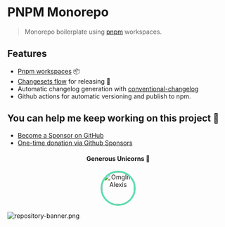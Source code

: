 # PNPM Monorepo

> Monorepo boilerplate using [pnpm](https://pnpm.js.org/) workspaces.

## Features

- [Pnpm workspaces](https://pnpm.io/workspaces) 📦
- [Changesets flow](https://github.com/changesets/changesets) for releasing 🎉
- Automatic changelog generation with [conventional-changelog](https://github.com/conventional-changelog/conventional-changelog)
- Github actions for automatic versioning and publish to npm.

## You can help me keep working on this project 💚

- [Become a Sponsor on GitHub](https://github.com/sponsors/alvarosabu)
- [One-time donation via Github Sponsors](https://github.com/sponsors/alvarosabu?frequency=one-time&sponsor=alvarosabu)

<h4 align="center">Generous Unicorns 🦄</h4>

<p align="center">
  <a href="https://github.com/OmgImAlexis" target="_blank" rel="noopener noreferrer" ">
    <img src="https://avatars.githubusercontent.com/u/6525926?v=4" height="72px"  style="border-radius: 100%; overflow: hidden; border: 4px solid #5EDCAE" alt="OmgImAlexis">
  </a>
</p>

![repository-banner.png](https://res.cloudinary.com/alvarosaburido/image/upload/v1612193118/as-portfolio/Repo_Banner_kexozw.png)
